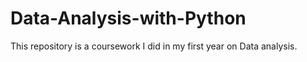 # Data-Analysis-with-Python
This repository is a coursework I did in my first year on Data analysis.
